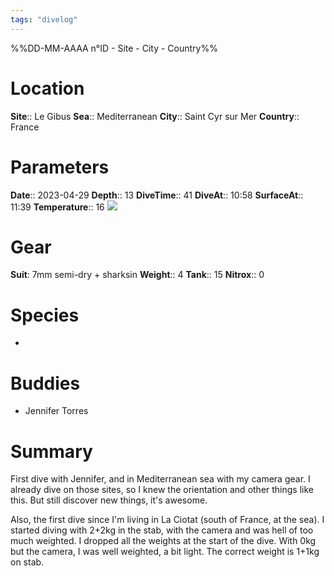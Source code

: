 ```yaml
---
tags: "divelog"
---
```

%%DD-MM-AAAA n°ID - Site - City - Country%%
# Location
**Site**:: Le Gibus
**Sea**:: Mediterranean
**City**:: Saint Cyr sur Mer
**Country**:: France

# Parameters
**Date**:: 2023-04-29
**Depth**:: 13
**DiveTime**:: 41
**DiveAt**:: 10:58
**SurfaceAt**:: 11:39
**Temperature**:: 16
![](D04B7337-72D7-4AC0-B397-F0706DCB789B.jpeg)
# Gear
**Suit**: 7mm semi-dry + sharksin
**Weight**:: 4
**Tank**:: 15
**Nitrox**:: 0

# Species
- 

# Buddies 
- Jennifer Torres

# Summary
First dive with Jennifer, and in Mediterranean sea with my camera gear. I already dive on those sites, so I knew the orientation and other things like this. But still discover new things, it's awesome.

Also, the first dive since I'm living in La Ciotat (south of France, at the sea). 
I started diving with 2+2kg in the stab, with the camera and was hell of too much weighted. I dropped all the weights at the start of the dive. With 0kg but the camera, I was well weighted, a bit light. The correct weight is 1+1kg on stab. 